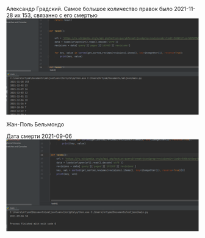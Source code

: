 Александр Градский.
Самое большое количество правок было 2021-11-28 их 153, связанно с его смертью
![alt text](img/img_1.png)


Жан-Поль Бельмондо

Дата смерти 2021-09-06
![alt text](img/img.png)